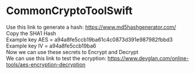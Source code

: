 # CommonCryptoToolSwift

Use this link to generate a hash: https://www.md5hashgenerator.com/
<br>
Copy the SHA1 Hash
<br>
Example key AES = a94a8fe5ccb19ba61c4c0873d391e987982fbbd3
<br>
Example key IV = a94a8fe5ccb19ba6
<br>
Now we can use these secrets to Encrypt and Decrypt
<br>
We can use this link to test the ecryption: https://www.devglan.com/online-tools/aes-encryption-decryption
